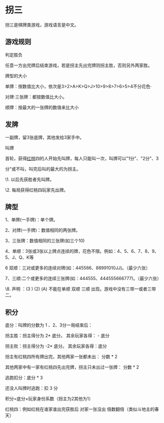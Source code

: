 # 拐三

拐三是棋牌类游戏，游戏语言是中文。

## 游戏规则

判定胜负

任意一方出完牌后结束游戏，若是拐主先出完牌则拐主胜，否则另外两家胜。

牌型的大小

单牌：按数值比大小，依次是3>2>A>K>Q>J>10>9>8>7>6>5>4不分花色·

对牌·三张牌：都按数值比大小。

顺牌：按最大的一张牌的数值来比大小



## 发牌

一副牌，留3张底牌，其他发给3家手中。

叫牌

首轮，获得[红桃](https://baike.baidu.com/item/%E7%BA%A2%E6%A1%83)四的人开始先叫牌，每人只能叫一次，叫牌可以"1分"、"2分"、3

分"或不叫，叫完后叫的最大的为拐主。

\1. 以后先获胜者先叫牌。

\2. 每局获得红桃四玩家先出牌。



## 牌型

1、单牌(一手牌)：单个牌。

2、对牌(一手牌)：数值相同的两张牌。

3、三张牌：数值相同的三张牌(如三个10)

4、单顺：3张或3张以上牌点连续的牌，花色不限。例如：4、5、6、7、8、9、5、J、Q、K等

6 双顺：三对或更多的连续对牌(如：445566、88991010JJ)。（最少六张）

7、三顺:二个或更多的连续三张牌(如：444555、444555666777)。（最少六张）

\8. 声明 ：(3 ) (2) (A) 不能在单顺 双顺 三顺 出现。游戏中没有三带一或者三带二。



## 积分

底分：叫牌的分数为 1 、2、3分一局结束后：

拐主胜：拐主得分为 2* 底分。 其余玩家各得： - 底分

拐主败：拐主得分为 -2* 底分。 其余玩家各得：底分

拐主有红桃四所有牌出完，其他两家一张都未出： 分数 * 2

其他两家中有一家有红桃四先出完牌，拐主只未出过一张牌： 分数 * 2

逃跑扣分：底分 * 3

还没人叫牌时逃跑：扣 3 分

积分=底分×玩家身份系数（拐主为2其他为1）

红桃四：例如红桃在谁家谁出完获胜后 对家一张没出 倍数翻倍（类似斗地主的春天）